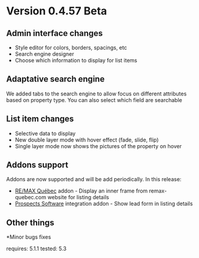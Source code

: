 # Version 0.4.57 Beta

## Admin interface changes

* Style editor for colors, borders, spacings, etc
* Search engine designer
* Choose which information to display for list items


## Adaptative search engine
We added tabs to the search engine to allow focus on different attributes based on property type.
You can also select which field are searchable

## List item changes

* Selective data to display
* New double layer mode with hover effect (fade, slide, flip)
* Single layer mode now shows the pictures of the property on hover


## Addons support
Addons are now supported and will be add periodically.
In this release:
* [RE/MAX Québec](https://www.remax-quebec.com/) addon - Display an inner frame from remax-quebec.com website for listing details
* [Prospects Software](https://www.prospects.com) integration addon - Show lead form in listing details



## Other things

*Minor bugs fixes



requires: 5.1.1
tested: 5.3